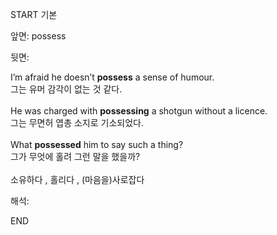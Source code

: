 START
기본

앞면:
possess


뒷면:
<div>I’m afraid he doesn’t <strong>possess</strong> a sense of humour. </div><div><div>그는 유머 감각이 없는 것 같다.<br><br><div>He was charged with <b>possessing</b> a shotgun without a licence. </div><div>그는 무면허 엽총 소지로 기소되었다.<br><br><div>What <b>possessed</b> him to say such a thing? </div><div>그가 무엇에 홀려 그런 말을 했을까?</div><br>소유하다 , 홀리다 , (마음을)사로잡다<br></div></div></div>


해석:

END